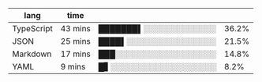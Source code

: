| lang        | time           |                       |        |
| ----------- | -------------- | --------------------- | ------ |
| TypeScript  | 43 mins        | ███████▌░░░░░░░░░░░░░ |  36.2% |
| JSON        | 25 mins        | ████▌░░░░░░░░░░░░░░░░ |  21.5% |
| Markdown    | 17 mins        | ███░░░░░░░░░░░░░░░░░░ |  14.8% |
| YAML        | 9 mins         | █▋░░░░░░░░░░░░░░░░░░░ |   8.2% |
